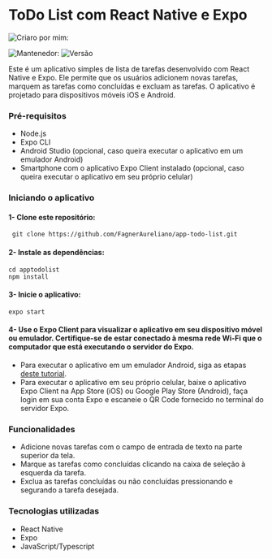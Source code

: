 # ToDo List com React Native e Expo

![Criaro por mim:](https://img.shields.io/badge/Criado_por-Fagner_Aureliano-blue)

![Mantenedor:](https://img.shields.io/badge/Mantenedor-Fagner_Aureliano-blue) ![Versão](https://img.shields.io/badge/Vers%C3%A3o-1.0.0-green)

Este é um aplicativo simples de lista de tarefas desenvolvido com React Native e Expo. Ele permite que os usuários adicionem novas tarefas, marquem as tarefas como concluídas e excluam as tarefas. O aplicativo é projetado para dispositivos móveis iOS e Android.

### Pré-requisitos

- Node.js
- Expo CLI
- Android Studio (opcional, caso queira executar o aplicativo em um emulador Android)
- Smartphone com o aplicativo Expo Client instalado (opcional, caso queira executar o aplicativo em seu próprio celular)

### Iniciando o aplicativo

#### 1- Clone este repositório:

```
 git clone https://github.com/FagnerAureliano/app-todo-list.git

```

#### 2- Instale as dependências:

```
cd apptodolist
npm install
```

#### 3- Inicie o aplicativo:

```
expo start
```

#### 4- Use o Expo Client para visualizar o aplicativo em seu dispositivo móvel ou emulador. Certifique-se de estar conectado à mesma rede Wi-Fi que o computador que está executando o servidor do Expo.

- Para executar o aplicativo em um emulador Android, siga as etapas [deste tutorial](https://docs.expo.dev/workflow/android-studio-emulator/).
- Para executar o aplicativo em seu próprio celular, baixe o aplicativo Expo Client na App Store (iOS) ou Google Play Store (Android), faça login em sua conta Expo e escaneie o QR Code fornecido no terminal do servidor Expo.

### Funcionalidades

- Adicione novas tarefas com o campo de entrada de texto na parte superior da tela.
- Marque as tarefas como concluídas clicando na caixa de seleção à esquerda da tarefa.
- Exclua as tarefas concluídas ou não concluídas pressionando e segurando a tarefa desejada.

### Tecnologias utilizadas

- React Native
- Expo
- JavaScript/Typescript
